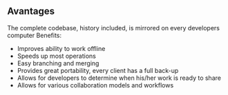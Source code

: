 ## Avantages

The complete codebase, history included, is mirrored on every developers computer
Benefits:
- Improves ability to work offline
- Speeds up most operations
- Easy branching and merging
- Provides great portability, every client has a full back-up
- Allows for developers to determine when his/her work is ready to share
- Allows for various collaboration models and workflows
